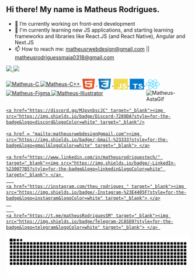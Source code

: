 ## Hi there! My name is Matheus Rodrigues.

<!--
**matheus-rodrigues-m/matheus-rodrigues-m** is a ✨ _special_ ✨ repository because its `README.md` (this file) appears on your GitHub profile.
-->

- 🔭 I’m currently working on front-end development 
- 🌱 I'm currently learning new JS applications, and starting learning frameworks and libraries like React.JS (and React Native), Angular and Next.JS
- 📫 How to reach me: matheusrwebdesign@gmail.com || matheusrodriguessmaia0318@gmail.com

<div>
  <a href="https://github.com/matheus-rodrigues-m">
  <img height="160em" src="https://github-readme-stats.vercel.app/api?username=matheus-rodrigues-m&show_icons=true&theme=dracula&include_all_commits=true&count_private=true"/> 
  <img height="160em" src="https://github-readme-stats.vercel.app/api/top-langs/?username=rafaballerini&layout=compact&langs_count=7&theme=dracula"/>
</div>

 <div style="display: inline_block"><br>
   <img align="center" alt="Matheus-C" height="30" width="40" src="https://cdn.jsdelivr.net/gh/devicons/devicon/icons/c/c-original.svg" />
   <img align="center" alt="Matheus-C++" height="35" width="35" src="https://img.icons8.com/color/48/000000/c-plus-plus-logo.png"/>
  <img align="center" alt="Matheus-HTML" height="30" width="40" src="https://raw.githubusercontent.com/devicons/devicon/master/icons/html5/html5-original.svg">
  <img align="center" alt="Matheus-CSS" height="30" width="40" src="https://raw.githubusercontent.com/devicons/devicon/master/icons/css3/css3-original.svg">
  <img align="center" alt="Matheus-Js" height="30" width="40" src="https://raw.githubusercontent.com/devicons/devicon/master/icons/javascript/javascript-plain.svg">
   
  <img align="center" alt="Matheus-Ts" height="30" width="40" src="https://raw.githubusercontent.com/devicons/devicon/master/icons/typescript/typescript-plain.svg">
  <img align="center" alt="Matheus-React" height="30" width="40" src="https://raw.githubusercontent.com/devicons/devicon/master/icons/react/react-original.svg">

   <img align="center" alt="Matheus-Figma" height="30" width="40" src="https://cdn.jsdelivr.net/gh/devicons/devicon/icons/figma/figma-original.svg" />
   <img align="center" alt="Matheus-Illustrator" height="30" width="40" src="https://cdn.jsdelivr.net/gh/devicons/devicon/icons/illustrator/illustrator-plain.svg"/>
   
   
   
   <img eight="120" width="120" align="right" alt="Matheus-AstaGif" src="https://cdn.discordapp.com/attachments/888143779230519317/888144317342969856/deabsft-a1b74ab5-bd5f-477e-9f50-2d4aad24ef2f.gif">
   
</div>
 
  ##
  
<div> 

  
    <a href="https://discord.gg/MJpvnbscJC" target="_blank"><img src="https://img.shields.io/badge/Discord-7289DA?style=for-the-badge&logo=discord&logoColor=white" target="_blank"/>
  
    <a href = "mailto:matheusrwebdesign@gmail.com"><img src="https://img.shields.io/badge/-Gmail-%23333?style=for-the-badge&logo=gmail&logoColor=white" target="_blank"> </a>
  
    <a href="https://www.linkedin.com/in/matheusrodriguestech/" target="_blank"><img src="https://img.shields.io/badge/-LinkedIn-%230077B5?style=for-the-badge&logo=linkedin&logoColor=white" target="_blank"> </a> 
       
    <a href="https://instagram.com/theu_rodrigues_" target="_blank"><img src="https://img.shields.io/badge/-Instagram-%23E4405F?style=for-the-badge&logo=instagram&logoColor=white" target="_blank"> </a>
      
       
    <a href="https://t.me/matheusRodriguesSM" target="_blank"><img src="https://img.shields.io/badge/Telegram-2CA5E0?style=for-the-badge&logo=telegram&logoColor=white" target="_blank"> </a> 
       
   
</div>
  
  ![Snake animation](https://github.com/matheus-rodrigues-m/matheus-rodrigues-m/blob/output/github-contribution-grid-snake.svg)
    
